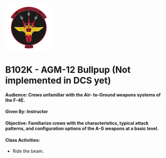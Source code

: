 ![JTAF Logo](../img/Logo.png)

# B102K - AGM-12 Bullpup (Not implemented in DCS yet)

#### Audience: Crews unfamiliar with the Air- to-Ground weapons systems of the F-4E.
#### Given By: Instructor
#### Objective: Familiarize crews with the characteristics, typical attack patterns, and configuration options of the A-G weapons at a basic level.

#### Class Activities:

* Ride the beam.

